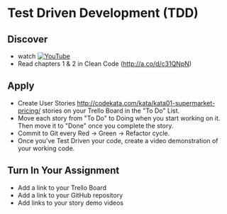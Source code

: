 # Test Driven Development (TDD)

## Discover
-  watch [![YouTube](https://i.ytimg.com/vi/jGVfCYlz3ZM/default.jpg)](https://www.youtube.com/watch?v=jGVfCYlz3ZM)
- Read chapters 1 & 2 in Clean Code (http://a.co/d/c31QNpN)

## Apply
- Create User Stories http://codekata.com/kata/kata01-supermarket-pricing/ stories on your Trello Board in the "To Do" List.
- Move each story from "To Do" to Doing when you start working on it. Then move it to "Done" once you complete the story.
- Commit to Git every Red -> Green -> Refactor cycle.
- Once you’ve Test Driven your code, create a video demonstration of your working code.

## Turn In Your Assignment
- Add a link to your Trello Board
- Add a link to your GitHub repository
- Add links to your story demo videos
